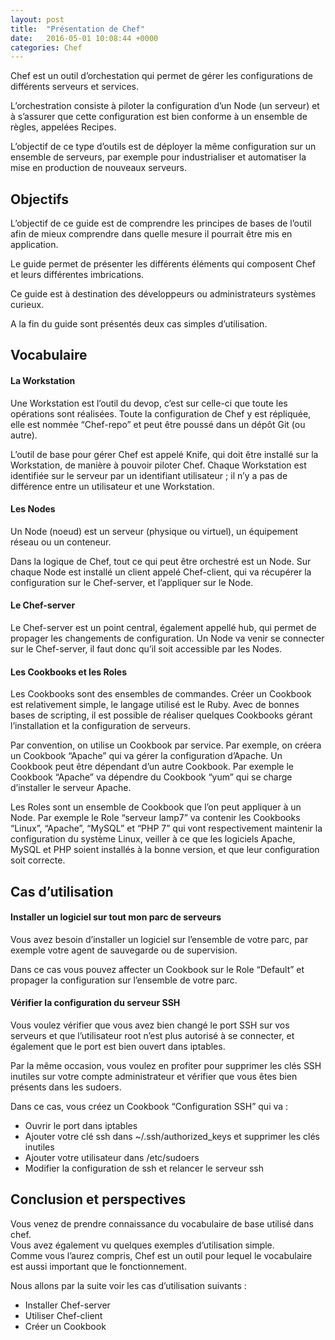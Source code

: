 ```yaml
---
layout: post
title:  "Présentation de Chef"
date:   2016-05-01 10:08:44 +0000
categories: Chef
---
```


Chef est un outil d’orchestation qui permet de gérer les configurations de différents serveurs et services.

L’orchestration consiste à piloter la configuration d’un Node (un serveur) et à s’assurer que cette configuration est bien conforme à un ensemble de règles, appelées Recipes.

L’objectif de ce type d’outils est de déployer la même configuration sur un ensemble de serveurs, par exemple pour industrialiser et automatiser la mise en production de nouveaux serveurs.

## Objectifs
L’objectif de ce guide est de comprendre les principes de bases de l’outil afin de mieux comprendre dans quelle mesure il pourrait être mis en application.

Le guide permet de présenter les différents éléments qui composent Chef et leurs différentes imbrications.

Ce guide est à destination des développeurs ou administrateurs systèmes curieux.

A la fin du guide sont présentés deux cas simples d’utilisation.

## Vocabulaire

#### La Workstation
Une Workstation est l’outil du devop, c’est sur celle-ci que toute les opérations sont réalisées. Toute la configuration de Chef y est répliquée, elle est nommée “Chef-repo” et peut être poussé dans un dépôt Git (ou autre).

L’outil de base pour gérer Chef est appelé Knife, qui doit être installé sur la Workstation, de manière à pouvoir piloter Chef.
Chaque Workstation est identifiée sur le serveur par un identifiant utilisateur ; il n’y a pas de différence entre un utilisateur et une Workstation.

#### Les Nodes
Un Node (noeud) est un serveur (physique ou virtuel), un équipement réseau ou un conteneur.

Dans la logique de Chef, tout ce qui peut être orchestré est un Node.
Sur chaque Node est installé un client appelé Chef-client, qui va récupérer la configuration sur le Chef-server, et l’appliquer sur le Node.

#### Le Chef-server
Le Chef-server est un point central, également appellé hub, qui permet de propager les changements de configuration. Un Node va venir se connecter sur le Chef-server, il faut donc qu’il soit accessible par les Nodes.

#### Les Cookbooks et les Roles
Les Cookbooks sont des ensembles de commandes. Créer un Cookbook est relativement simple, le langage utilisé est le Ruby. Avec de bonnes bases de scripting, il est possible de réaliser quelques Cookbooks gérant l’installation et la configuration de serveurs.

Par convention, on utilise un Cookbook par service. Par exemple, on créera un Cookbook “Apache” qui va gérer la configuration d’Apache.
Un Cookbook peut être dépendant d’un autre Cookbook. Par exemple le Cookbook “Apache” va dépendre du Cookbook “yum” qui se charge d’installer le serveur Apache.

Les Roles sont un ensemble de Cookbook que l’on peut appliquer à un Node. Par exemple le Role “serveur lamp7” va contenir les Cookbooks “Linux”, “Apache”, “MySQL” et “PHP 7” qui vont respectivement maintenir la configuration du système Linux, veiller à ce que les logiciels Apache, MySQL et PHP soient installés à la bonne version, et que leur configuration soit correcte.

## Cas d’utilisation

#### Installer un logiciel sur tout mon parc de serveurs
Vous avez besoin d’installer un logiciel sur l’ensemble de votre parc, par exemple votre agent de sauvegarde ou de supervision.

Dans ce cas vous pouvez affecter un Cookbook sur le Role “Default” et propager la configuration sur l’ensemble de votre parc.  

#### Vérifier la configuration du serveur SSH
Vous voulez vérifier que vous avez bien changé le port SSH sur vos serveurs et que l’utilisateur root n’est plus autorisé à se connecter, et également que le port est bien ouvert dans iptables.

Par la même occasion, vous voulez en profiter pour supprimer les clés SSH inutiles sur votre compte administrateur et vérifier que vous êtes bien présents dans les sudoers.

Dans ce cas, vous créez un Cookbook “Configuration SSH” qui va :

- Ouvrir le port dans iptables
- Ajouter votre clé ssh dans ~/.ssh/authorized_keys et supprimer les clés inutiles
- Ajouter votre utilisateur dans /etc/sudoers
- Modifier la configuration de ssh et relancer le serveur ssh


## Conclusion et perspectives
Vous venez de prendre connaissance du vocabulaire de base utilisé dans chef.<br/>
Vous avez également vu quelques exemples d’utilisation simple.<br/>
Comme vous l’aurez compris, Chef est un outil pour lequel le vocabulaire est aussi important que le fonctionnement.

Nous allons par la suite voir les cas d’utilisation suivants :

- Installer Chef-server
- Utiliser Chef-client
- Créer un Cookbook
